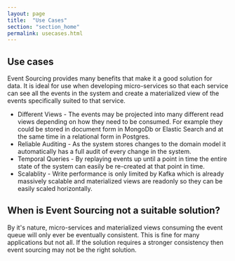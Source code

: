 ```yaml
---
layout: page
title:  "Use Cases"
section: "section_home"
permalink: usecases.html
---
```


## Use cases

Event Sourcing provides many benefits that make it a good solution for
data. It is ideal for use when developing micro-services so that each
service can see all the events in the system and create a materialized
view of the events specifically suited to that service.

* Different Views - The events may be projected into many different read
  views depending on how they need to be consumed. For example they could
  be stored in document form in MongoDb or Elastic Search and at the same
  time in a relational form in Postgres.
* Reliable Auditing - As the system stores changes to the domain model
  it automatically has a full audit of every change in the system.
* Temporal Queries - By replaying events up until a point in time the
  entire state of the system can easily be re-created at that point in time.
* Scalablity - Write performance is only limited by Kafka which is already
  massively scalable and materialized views are readonly so they can be
  easily scaled horizontally.

## When is Event Sourcing not a suitable solution?

By it's nature, micro-services and materialized views consuming the event
queue will only ever be eventually consistent. This is fine for many
applications but not all. If the solution requires a stronger consistency
then event sourcing may not be the right solution.
